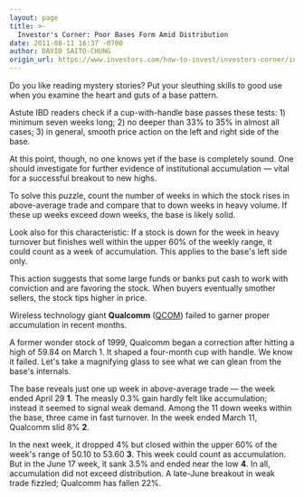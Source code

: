 ```yaml
---
layout: page
title: >-
  Investor's Corner: Poor Bases Form Amid Distribution
date: 2011-08-11 16:37 -0700
author: DAVID SAITO-CHUNG
origin_url: https://www.investors.com/how-to-invest/investors-corner/investors-corner-poor-bases-form-amid-distribution
---
```





Do you like reading mystery stories? Put your sleuthing skills to good use when you examine the heart and guts of a base pattern.

  

Astute IBD readers check if a cup-with-handle base passes these tests: 1) minimum seven weeks long; 2) no deeper than 33% to 35% in almost all cases; 3) in general, smooth price action on the left and right side of the base.

  

At this point, though, no one knows yet if the base is completely sound. One should investigate for further evidence of institutional accumulation — vital for a successful breakout to new highs.

  

To solve this puzzle, count the number of weeks in which the stock rises in above-average trade and compare that to down weeks in heavy volume. If these up weeks exceed down weeks, the base is likely solid.

  

Look also for this characteristic: If a stock is down for the week in heavy turnover but finishes well within the upper 60% of the weekly range, it could count as a week of accumulation. This applies to the base's left side only.

  

This action suggests that some large funds or banks put cash to work with conviction and are favoring the stock. When buyers eventually smother sellers, the stock tips higher in price.

  

Wireless technology giant **Qualcomm** ([QCOM](https://research.investors.com/quote.aspx?symbol=QCOM)) failed to garner proper accumulation in recent months.

  

A former wonder stock of 1999, Qualcomm began a correction after hitting a high of 59.84 on March 1. It shaped a four-month cup with handle. We know it failed. Let's take a magnifying glass to see what we can glean from the base's internals.

  

The base reveals just one up week in above-average trade — the week ended April 29 **1**. The measly 0.3% gain hardly felt like accumulation; instead it seemed to signal weak demand. Among the 11 down weeks within the base, three came in fast turnover. In the week ended March 11, Qualcomm slid 8% **2**.

  

In the next week, it dropped 4% but closed within the upper 60% of the week's range of 50.10 to 53.60 **3**. This week could count as accumulation. But in the June 17 week, it sank 3.5% and ended near the low **4**. In all, accumulation did not exceed distribution. A late-June breakout in weak trade fizzled; Qualcomm has fallen 22%.




